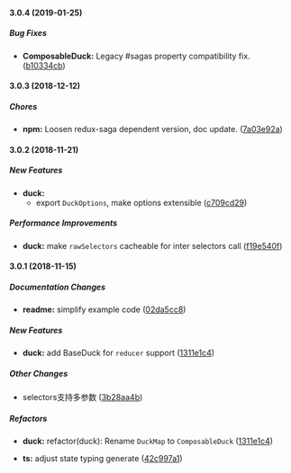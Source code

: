 #### 3.0.4 (2019-01-25)

##### Bug Fixes

* **ComposableDuck:**  Legacy #sagas property compatibility fix. ([b10334cb](https://github.com/cyrilluce/saga-duck/commit/b10334cbfe88cf20871bc9a5294ea062fe74dbd0))

#### 3.0.3 (2018-12-12)

##### Chores

* **npm:**  Loosen redux-saga dependent version, doc update. ([7a03e92a](https://github.com/cyrilluce/saga-duck/commit/7a03e92a6b0c07ec53438804a7bda25f48c42991))

#### 3.0.2 (2018-11-21)

##### New Features

* **duck:**
  *  export `DuckOptions`, make options extensible ([c709cd29](https://github.com/cyrilluce/saga-duck/commit/c709cd29863b2fc98b2eeaa4ece7e10814f5e5a0))

##### Performance Improvements

* **duck:**  make `rawSelectors` cacheable for inter selectors call ([f19e540f](https://github.com/cyrilluce/saga-duck/commit/f19e540f81996715d4bab01e59c407784c7dc446))

#### 3.0.1 (2018-11-15)

##### Documentation Changes

* **readme:**  simplify example code ([02da5cc8](https://github.com/cyrilluce/saga-duck/commit/02da5cc8a609c1f383c3695bceaf43c5403fd342))

##### New Features

* **duck:**  add BaseDuck for `reducer` support ([1311e1c4](https://github.com/cyrilluce/saga-duck/commit/1311e1c4029dd931093f3d8d15fb39d9da4ea79a))

##### Other Changes

*  selectors支持多参数 ([3b28aa4b](https://github.com/cyrilluce/saga-duck/commit/3b28aa4b395837c8e516e44476636dfed90fa0d7))

##### Refactors

* **duck:**  refactor(duck): Rename `DuckMap` to `ComposableDuck` ([1311e1c4](https://github.com/cyrilluce/saga-duck/commit/1311e1c4029dd931093f3d8d15fb39d9da4ea79a))

* **ts:**  adjust state typing generate ([42c997a1](https://github.com/cyrilluce/saga-duck/commit/42c997a1221620bfba19a71534b93e1a91c613f1))

